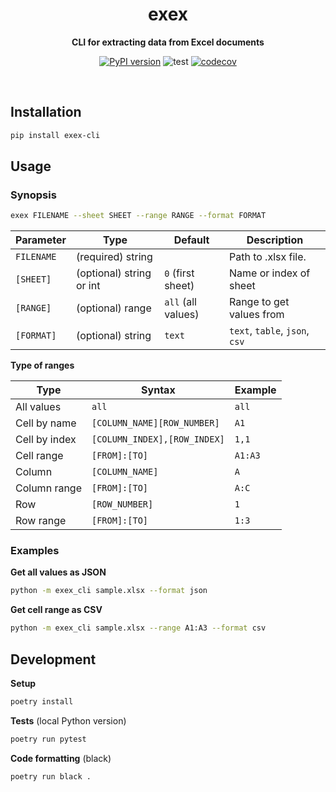 <div align="center">
    <h1>exex</h1>
    <p>
        <b>CLI for extracting data from Excel documents</b>
    </p>

[![PyPI version](https://badge.fury.io/py/exex-cli.svg)](https://pypi.org/project/exex-cli/)
![test](https://github.com/vikpe/exex-cli/workflows/test/badge.svg?branch=master) [![codecov](https://codecov.io/gh/vikpe/exex-cli/branch/master/graph/badge.svg)](https://codecov.io/gh/vikpe/exex-cli)

<br>

</div>


## Installation
```sh
pip install exex-cli
```

## Usage
### Synopsis
```bash
exex FILENAME --sheet SHEET --range RANGE --format FORMAT 
```

Parameter | Type | Default | Description
--- | --- | --- | ---
`FILENAME` | (required) string | | Path to .xlsx file. 
`[SHEET]` | (optional) string or int | `0` (first sheet) | Name or index of sheet
`[RANGE]` | (optional) range | `all` (all values) | Range to get values from
`[FORMAT]` | (optional) string | `text` | `text`, `table`, `json`, `csv`

**Type of ranges**

Type | Syntax | Example
--- | --- | ---
All values | `all` | `all`
Cell by name | `[COLUMN_NAME][ROW_NUMBER]` | `A1`
Cell by index | `[COLUMN_INDEX],[ROW_INDEX]` | `1,1`
Cell range | `[FROM]:[TO]` |  `A1:A3`
Column | `[COLUMN_NAME]` | `A`
Column range | `[FROM]:[TO]` | `A:C`
Row | `[ROW_NUMBER]` | `1`
Row range | `[FROM]:[TO]` | `1:3`

### Examples

**Get all values as JSON**
```bash
python -m exex_cli sample.xlsx --format json
```

**Get cell range as CSV**
```bash
python -m exex_cli sample.xlsx --range A1:A3 --format csv
```

## Development

**Setup**
```sh
poetry install
```

**Tests** (local Python version)
```sh
poetry run pytest
```

**Code formatting** (black)
```sh
poetry run black .
```

